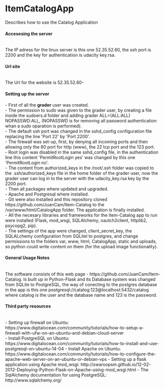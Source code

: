 # ItemCatalogApp
Describes how to use the Catalog Application
<h4> Accesesing the server</h4><br>
 The IP adress for the linux server is this one 52.35.52.60, the ssh port is 2200 and the key for authentication is udacity key.rsa.<br>
<h4> Url site </h4><br>
The Url for the website is 52.35.52.60-<br>
<h4> Setting up the server</h4>
 - First of all the <b>grader</b> user was created.<br>
 - The permission to sudo was given to the grader user, by creating a file inside the sudoers.d folder and adding grader ALL=(ALL:ALL) NOPASSWD:ALL, (NOPASSWD is for removing all password authentication whan a sudo oparation is performed). <br>
 - The default ssh port was changed in the sshd_config configuration file replacing the line 'Port 22' by 'Port 2200'.<br>
 - The firewall was set-up, first, by denying all incoming ports and then allowing only the 80 port for http (www), the 22 tcp port and the 123 port.<br>
 - Root login was disabled in the same sshd_config file, in the authentication line this content 'PermitRootLogin yes' was changed by  this one 'PermitRootLogin no'.<br>
 - The content from authorized_keys in the /root/.ssh folder was copied to the .ssh/authorized_keys file in the home folder of the grader user, now the grader user can log in to the server with the udacity_key.rsa key by the 2200 port.<br>
 - Then all packages where updated and upgraded.<br>
 - Apache and Postgresql where installed.<br>
 - Git were also installed and this repository cloned https://github.com/JuanCam/Item-Catalog to the /var/www/html/CatalogApp folder. The application is finally installed.<br>
 - All the necesary libraries and frameworks for the Item-Catalog app to run were installed (Flask, mod_wsgi, SQLAlchemy, oautch2client,    httplib2, psycopg2, pip).<br>
 - The settings of the app were changed, client_secret_key, the SQLALchemy configuration from SQLitel to postgres, and change permissions to the folders var, www, html, CatalogApp, static and uploads, so python could write content on them (for the upload image functionality).

<h4> General Usage Notes</h4><br>
 The software consists of this web page - https://github.com/JuanCam/Item-Catalog. Is built up in Python-Flask and its Database system was changed from SQLite to PostgreSQL, the way of conecting to the postgres database in the app is this one postgresql://catalog:123@localhost:5432/catalog where catalog is the user and the database name and 123 is the password.<br>

<h4>Third party resources</h4><br>
- Setting up firewall on Ubuntu: https://www.digitalocean.com/community/tutorials/how-to-setup-a-firewall-with-ufw-on-an-ubuntu-and-debian-cloud-server<br>
- Install PostgreSQL on Ubuntu: https://www.digitalocean.com/community/tutorials/how-to-install-and-use-postgresql-on-ubuntu-14-04
- Install Apache on Ubuntu: https://www.digitalocean.com/community/tutorials/how-to-configure-the-apache-web-server-on-an-ubuntu-or-debian-vps
- Setting up a flask application using Apache mod_wsgi: http://swaroopsm.github.io/12-02-2012-Deploying-Python-Flask-on-Apache-using-mod_wsgi.html
- The SqlAlchemy documentation for using PostgreSQL: http://www.sqlalchemy.org/
